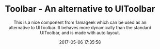 ---
title: "Toolbar - An alternative to UIToolbar"
subtitle: "This is a nice component from 1amageek which can be used as an alternative to UIToolbar. It behaves more dynamically than the standard UIToolbar, and is made with auto layout."
tags: ["iOS","library"]
link: "https://github.com/1amageek/Toolbar"
date: "2017-05-06 17:35:58"
---
